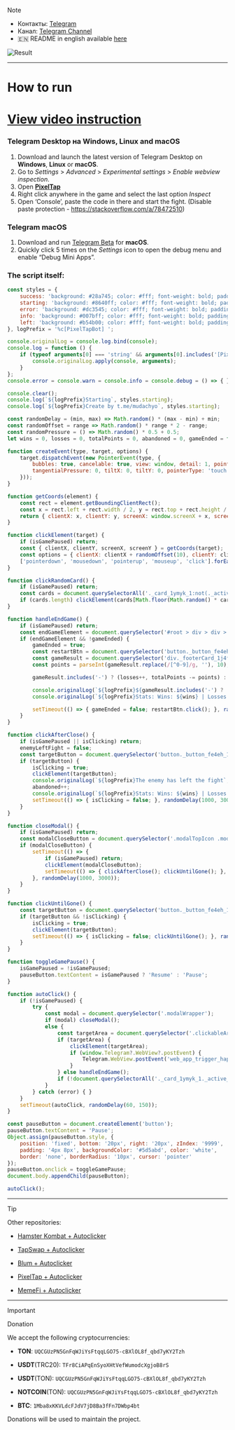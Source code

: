> [!NOTE]
> - Контакты: [Telegram](https://t.me/mudachyo) 
> - Канал: [Telegram Channel](https://t.me/shopalenka) 
> - 🇪🇳 README in english available [here](README-EN.md)

![Result](result.gif)


---
# How to run
# [View video instruction](https://www.youtube.com/watch?v=FgyCcPZBmtc)
### Telegram Desktop на Windows, Linux and macOS
1. Download and launch the latest version of Telegram Desktop on **Windows**, **Linux** or **macOS**.
2. Go to *Settings* > *Advanced* > *Experimental settings* > *Enable webview inspection*.
3. Open **[PixelTap](tg://resolve?domain=pixelversexyzbot&start=2475526)**
4. Right click anywhere in the game and select the last option *Inspect*
5. Open ‘Console’, paste the code in there and start the fight. (Disable paste protection - https://stackoverflow.com/a/78472510)

### Telegram macOS
1. Download and run [Telegram Beta](https://telegram.org/dl/macos/beta) for **macOS**.
2. Quickly click 5 times on the *Settings* icon to open the debug menu and enable “Debug Mini Apps”.

### The script itself:
```javascript
const styles = {
    success: 'background: #28a745; color: #fff; font-weight: bold; padding: 4px 8px; border-radius: 4px;',
    starting: 'background: #8640ff; color: #fff; font-weight: bold; padding: 4px 8px; border-radius: 4px;',
    error: 'background: #dc3545; color: #fff; font-weight: bold; padding: 4px 8px; border-radius: 4px;',
    info: 'background: #007bff; color: #fff; font-weight: bold; padding: 4px 8px; border-radius: 4px;',
    left: 'background: #b54b00; color: #fff; font-weight: bold; padding: 4px 8px; border-radius: 4px;'
}, logPrefix = '%c[PixelTapBot] ';

console.originalLog = console.log.bind(console);
console.log = function () {
    if (typeof arguments[0] === 'string' && arguments[0].includes('[PixelTapBot]')) {
        console.originalLog.apply(console, arguments);
    }
};
console.error = console.warn = console.info = console.debug = () => { };

console.clear();
console.log(`${logPrefix}Starting`, styles.starting);
console.log(`${logPrefix}Create by t.me/mudachyo`, styles.starting);

const randomDelay = (min, max) => Math.random() * (max - min) + min;
const randomOffset = range => Math.random() * range * 2 - range;
const randomPressure = () => Math.random() * 0.5 + 0.5;
let wins = 0, losses = 0, totalPoints = 0, abandoned = 0, gameEnded = false, enemyLeftFight = false, isGamePaused = false, isClicking = false;

function createEvent(type, target, options) {
    target.dispatchEvent(new PointerEvent(type, {
        bubbles: true, cancelable: true, view: window, detail: 1, pointerId: 1, width: 1, height: 1,
        tangentialPressure: 0, tiltX: 0, tiltY: 0, pointerType: 'touch', isPrimary: true, ...options
    }));
}

function getCoords(element) {
    const rect = element.getBoundingClientRect();
    const x = rect.left + rect.width / 2, y = rect.top + rect.height / 2;
    return { clientX: x, clientY: y, screenX: window.screenX + x, screenY: window.screenY + y };
}

function clickElement(target) {
    if (isGamePaused) return;
    const { clientX, clientY, screenX, screenY } = getCoords(target);
    const options = { clientX: clientX + randomOffset(10), clientY: clientY + randomOffset(10), screenX: screenX + randomOffset(10), screenY: screenY + randomOffset(10), pressure: randomPressure() };
    ['pointerdown', 'mousedown', 'pointerup', 'mouseup', 'click'].forEach(type => createEvent(type, target, options));
}

function clickRandomCard() {
    if (isGamePaused) return;
    const cards = document.querySelectorAll('._card_1ymyk_1:not(._active_1ymyk_21)');
    if (cards.length) clickElement(cards[Math.floor(Math.random() * cards.length)]);
}

function handleEndGame() {
    if (isGamePaused) return;
    const endGameElement = document.querySelector('#root > div > div > div:nth-child(1) > div > div > h3');
    if (endGameElement && !gameEnded) {
        gameEnded = true;
        const restartBtn = document.querySelector('button._button_fe4eh_1._purple_fe4eh_31._textUppercase_fe4eh_28 span');
        const gameResult = document.querySelector('div._footerCard_1j4fp_90 > div._reward_1j4fp_20 > span').innerText;
        const points = parseInt(gameResult.replace(/[^0-9]/g, ''), 10);

        gameResult.includes('-') ? (losses++, totalPoints -= points) : (wins++, totalPoints += points);

        console.originalLog(`${logPrefix}${gameResult.includes('-') ? 'Defeat' : 'Victory'} (${gameResult})`, gameResult.includes('-') ? styles.error : styles.success);
        console.originalLog(`${logPrefix}Stats: Wins: ${wins} | Losses: ${losses} | Abandoned: ${abandoned} | Total Points: ${totalPoints}`, styles.info);

        setTimeout(() => { gameEnded = false; restartBtn.click(); }, randomDelay(1000, 3000));
    }
}

function clickAfterClose() {
    if (isGamePaused || isClicking) return;
    enemyLeftFight = false;
    const targetButton = document.querySelector('button._button_fe4eh_1._purple_fe4eh_31._outlined_fe4eh_65._textUppercase_fe4eh_28');
    if (targetButton) {
        isClicking = true;
        clickElement(targetButton);
        console.originalLog(`${logPrefix}The enemy has left the fight`, styles.left);
        abandoned++;
        console.originalLog(`${logPrefix}Stats: Wins: ${wins} | Losses: ${losses} | Abandoned: ${abandoned} | Total Points: ${totalPoints}`, styles.info);
        setTimeout(() => { isClicking = false; }, randomDelay(1000, 3000));
    }
}

function closeModal() {
    if (isGamePaused) return;
    const modalCloseButton = document.querySelector('.modalTopIcon .modalCross');
    if (modalCloseButton) {
        setTimeout(() => {
            if (isGamePaused) return;
            clickElement(modalCloseButton);
            setTimeout(() => { clickAfterClose(); clickUntilGone(); }, 500);
        }, randomDelay(1000, 3000));
    }
}

function clickUntilGone() {
    const targetButton = document.querySelector('button._button_fe4eh_1._purple_fe4eh_31._outlined_fe4eh_65._textUppercase_fe4eh_28');
    if (targetButton && !isClicking) {
        isClicking = true;
        clickElement(targetButton);
        setTimeout(() => { isClicking = false; clickUntilGone(); }, randomDelay(1000, 3000));
    }
}

function toggleGamePause() {
    isGamePaused = !isGamePaused;
    pauseButton.textContent = isGamePaused ? 'Resume' : 'Pause';
}

function autoClick() {
    if (!isGamePaused) {
        try {
            const modal = document.querySelector('.modalWrapper');
            if (modal) closeModal();
            else {
                const targetArea = document.querySelector('.clickableArea');
                if (targetArea) {
                    clickElement(targetArea);
                    if (window.Telegram?.WebView?.postEvent) {
                        Telegram.WebView.postEvent('web_app_trigger_haptic_feedback', { type: 'impact', impact_style: 'medium' });
                    }
                } else handleEndGame();
                if (!document.querySelectorAll('._card_1ymyk_1._active_1ymyk_21').length) clickRandomCard();
            }
        } catch (error) { }
    }
    setTimeout(autoClick, randomDelay(60, 150));
}

const pauseButton = document.createElement('button');
pauseButton.textContent = 'Pause';
Object.assign(pauseButton.style, {
    position: 'fixed', bottom: '20px', right: '20px', zIndex: '9999',
    padding: '4px 8px', backgroundColor: '#5d5abd', color: 'white',
    border: 'none', borderRadius: '10px', cursor: 'pointer'
});
pauseButton.onclick = toggleGamePause;
document.body.appendChild(pauseButton);

autoClick();
```
---
> [!TIP]
> Other repositories:
> 
> - [Hamster Kombat + Autoclicker](https://github.com/mudachyo/Hamster-Kombat)
> 
> - [TapSwap + Autoclicker](https://github.com/mudachyo/TapSwap)
> 
> - [Blum + Autoclicker](https://github.com/mudachyo/Blum)
>
> - [PixelTap + Autoclicker](https://github.com/mudachyo/PixelTap)
> 
> - [MemeFi + Autoclicker](https://github.com/mudachyo/MemeFi-Coin)
---
> [!IMPORTANT] 
> Donation
> 
> We accept the following cryptocurrencies:
> 
> - **TON**: `UQCGUzPN5GnFqWJiYsFtqqLGO75-cBXlOL8f_qbd7yKY2Tzh`
> 
> - **USDT**(TRC20): `TFr8CiAPqEnSyoXHtVefWumodcXgjoB8rS`
> 
> - **USDT**(TON): `UQCGUzPN5GnFqWJiYsFtqqLGO75-cBXlOL8f_qbd7yKY2Tzh`
> 
> - **NOTCOIN**(TON): `UQCGUzPN5GnFqWJiYsFtqqLGO75-cBXlOL8f_qbd7yKY2Tzh`
> 
> - **BTC**: `1Mba8xKKVLdcFJdV7jD8Ba3fFn7DWbp4bt`
> 
> Donations will be used to maintain the project.